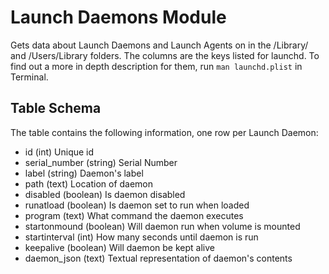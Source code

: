 Launch Daemons Module
==============

Gets data about Launch Daemons and Launch Agents on in the /Library/ and /Users/Library folders. The columns are the keys listed for launchd. To find out a more in depth description for them, run `man launchd.plist` in Terminal.


Table Schema
---

The table contains the following information, one row per Launch Daemon:

* id (int) Unique id
* serial_number (string) Serial Number
* label (string) Daemon's label
* path (text) Location of daemon
* disabled (boolean) Is daemon disabled
* runatload (boolean) Is daemon set to run when loaded
* program (text) What command the daemon executes
* startonmound (boolean) Will daemon run when volume is mounted
* startinterval (int) How many seconds until daemon is run
* keepalive (boolean) Will daemon be kept alive
* daemon_json (text) Textual representation of daemon's contents
